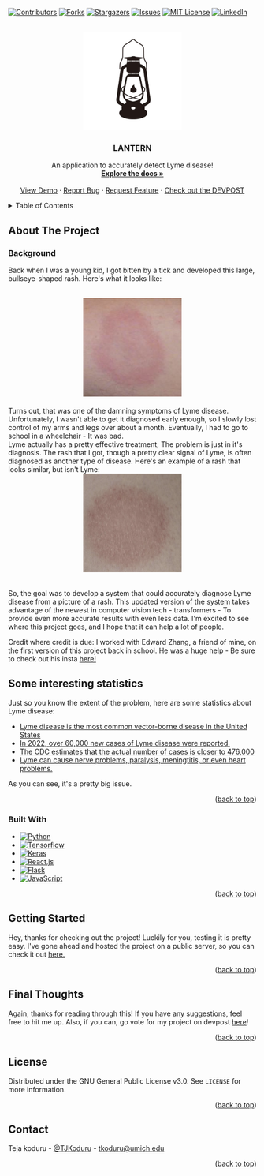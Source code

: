 <!-- Improved compatibility of back to top link: See: https://github.com/othneildrew/Best-README-Template/pull/73 -->
<a name="readme-top"></a>
<!--
*** Thanks for checking out the Best-README-Template. If you have a suggestion
*** that would make this better, please fork the repo and create a pull request
*** or simply open an issue with the tag "enhancement".
*** Don't forget to give the project a star!
*** Thanks again! Now go create something AMAZING! :D
-->



<!-- PROJECT SHIELDS -->
<!--
*** I'm using markdown "reference style" links for readability.
*** Reference links are enclosed in brackets [ ] instead of parentheses ( ).
*** See the bottom of this document for the declaration of the reference variables
*** for contributors-url, forks-url, etc. This is an optional, concise syntax you may use.
*** https://www.markdownguide.org/basic-syntax/#reference-style-links
-->
[![Contributors][contributors-shield]][contributors-url]
[![Forks][forks-shield]][forks-url]
[![Stargazers][stars-shield]][stars-url]
[![Issues][issues-shield]][issues-url]
[![MIT License][license-shield]][license-url]
[![LinkedIn][linkedin-shield]][linkedin-url]



<!-- PROJECT LOGO -->
<br />
<div align="center">
  <a href="https://github.com/TSKoduru/LANTERN">
    <img src="assets/logo.png" alt="Logo" width="200" height="200">
  </a>

<h3 align="center">LANTERN</h3>

  <p align="center">
    An application to accurately detect Lyme disease!
    <br />
    <a href="https://github.com/TSKoduru/LANTERN"><strong>Explore the docs »</strong></a>
    <br />
    <br />
    <a href="https://github.com/TSKoduru/LANTERN">View Demo</a>
    ·
    <a href="https://github.com/TSKoduru/LANTERN/issues">Report Bug</a>
    ·
    <a href="https://github.com/TSKoduru/LANTERN/issues">Request Feature</a>
    ·
    <a href="">Check out the DEVPOST</a>
  </p>
</div>



<!-- TABLE OF CONTENTS -->
<details>
  <summary>Table of Contents</summary>
  <ol>
    <li>
      <a href="#about-the-project">About The Project</a>
      <ul>
        <li><a href="#background">Background</a></li>
        <li><a href="#some-interesting-statistics">Some interesting statistics</a></li>
      <ul>
        <li><a href="#built-with">Built With</a></li>
      </ul>
    </li>
    <li>
      <a href="#getting-started">Getting Started</a>
    </li>
    <li>
      <a href="#final-thoughts">Final Thoughts</a>
    </li>
    <li><a href="#license">License</a></li>
    <li><a href="#contact">Contact</a></li>
  </ol>
</details>



<!-- ABOUT THE PROJECT -->
## About The Project

### Background

Back when I was a young kid, I got bitten by a tick and developed this large, bullseye-shaped rash. Here's what it looks like:

<br/>
<div align = "center">
  <img src="assets/EM.png" alt="EM" width="200" height="200" border-radius="50%">
</div>
<br/>
Turns out, that was one of the damning symptoms of Lyme disease. Unfortunately, I wasn't able to get it diagnosed early enough, so I slowly lost control of my arms and legs over about a month. Eventually, I had to go to school in a wheelchair - It was bad.

</br>
Lyme actually has a pretty effective treatment; The problem is just in it's diagnosis. The rash that I got, though a pretty clear signal of Lyme, is often diagnosed as another type of disease. Here's an example of a rash that looks similar, but isn't Lyme:

<br/>
<div align = "center">
  <img src="assets/non-EM.png" alt="EM" width="200" height="200" border-radius="50%">
</div>
<br/>

So, the goal was to develop a system that could accurately diagnose Lyme disease from a picture of a rash. This updated version of the system takes advantage of the newest in computer vision tech - transformers - To provide even more accurate results with even less data. I'm excited to see where this project goes, and I hope that it can help a lot of people.

Credit where credit is due: I worked with Edward Zhang, a friend of mine, on the first version of this project back in school. He was a huge help - Be sure to check out his insta [here!](https://www.instagram.com/edward_z99/)

## Some interesting statistics

Just so you know the extent of the problem, here are some statistics about Lyme disease:

* [Lyme disease is the most common vector-borne disease in the United States](https://health.ucdavis.edu/conditions/infectious-diseases/vector-borne-diseases)
* [In 2022, over 60,000 new cases of Lyme disease were reported.](https://www.cdc.gov/lyme/data-research/facts-stats/index.html#:~:text=Key%20points,not%20actually%20have%20Lyme%20disease.)
* [The CDC estimates that the actual number of cases is closer to 476,000](https://www.cdc.gov/lyme/data-research/facts-stats/index.html#:~:text=Key%20points,not%20actually%20have%20Lyme%20disease.)
* [Lyme can cause nerve problems, paralysis, meningtitis, or even heart problems.](https://www.pennmedicine.org/for-patients-and-visitors/patient-information/conditions-treated-a-to-z/lyme-disease#:~:text=Numbness%20or%20pain%20in%20the,can%20cause%20lightheadedness%20or%20fainting.)

As you can see, it's a pretty big issue.


<p align="right">(<a href="#readme-top">back to top</a>)</p>

### Built With

* [![Python](https://img.shields.io/badge/Python-3776AB?style=for-the-badge&logo=python&logoColor=white)](https://www.python.org/)
* [![Tensorflow](https://img.shields.io/badge/Tensorflow-FF6F00?style=for-the-badge&logo=tensorflow&logoColor=white)](https://www.tensorflow.org/)
* [![Keras](https://img.shields.io/badge/Keras-D00000?style=for-the-badge&logo=Keras&logoColor=white)](https://keras.io/)
* [![React.js](https://img.shields.io/badge/React-20232A?style=for-the-badge&logo=react&logoColor=61DAFB)](https://reactjs.org/)
* [![Flask](https://img.shields.io/badge/Flask-000000?style=for-the-badge&logo=flask&logoColor=white)](https://flask.palletsprojects.com/en/2.0.x/)
* [![JavaScript](https://img.shields.io/badge/JavaScript-F7DF1E?style=for-the-badge&logo=javascript&logoColor=black)](https://www.javascript.com/)


<p align="right">(<a href="#readme-top">back to top</a>)</p>



<!-- GETTING STARTED -->
## Getting Started

Hey, thanks for checking out the project! Luckily for you, testing it is pretty easy. I've gone ahead and hosted the project on a public server, so you can check it out [here.]()

<p align="right">(<a href="#readme-top">back to top</a>)</p>

## Final Thoughts

Again, thanks for reading through this! If you have any suggestions, feel free to hit me up. Also, if you can, go vote for my project on devpost [here](https://devpost.com/software/lantern-lyme-disease-diagnosis)!

<p align="right">(<a href="#readme-top">back to top</a>)</p>


<!-- LICENSE -->
## License

Distributed under the GNU General Public License v3.0. See `LICENSE` for more information.

<p align="right">(<a href="#readme-top">back to top</a>)</p>


<!-- CONTACT -->
## Contact

Teja koduru - [@TJKoduru](https://twitter.com/TJKoduru) - tkoduru@umich.edu

<p align="right">(<a href="#readme-top">back to top</a>)</p>


<!-- MARKDOWN LINKS & IMAGES -->
<!-- https://www.markdownguide.org/basic-syntax/#reference-style-links -->
[contributors-shield]: https://img.shields.io/github/contributors/TSKoduru/LANTERN.svg?style=for-the-badge
[contributors-url]: https://github.com/TSKoduru/LANTERN/graphs/contributors
[forks-shield]: https://img.shields.io/github/forks/TSKoduru/LANTERN.svg?style=for-the-badge
[forks-url]: https://github.com/TSKoduru/LANTERN/network/members
[stars-shield]: https://img.shields.io/github/stars/TSKoduru/LANTERN.svg?style=for-the-badge
[stars-url]: https://github.com/TSKoduru/LANTERN/stargazers
[issues-shield]: https://img.shields.io/github/issues/TSKoduru/LANTERN.svg?style=for-the-badge
[issues-url]: https://github.com/TSKoduru/LANTERN/issues
[license-shield]: https://img.shields.io/github/license/TSKoduru/LANTERN.svg?style=for-the-badge
[license-url]: https://github.com/TSKoduru/LANTERN/blob/master/LICENSE
[linkedin-shield]: https://img.shields.io/badge/-LinkedIn-black.svg?style=for-the-badge&logo=linkedin&colorB=555
[linkedin-url]: https://linkedin.com/in/TSKoduru
[3D-View-Top]: assets/3D-View-Top.png
[Next.js]: https://img.shields.io/badge/next.js-000000?style=for-the-badge&logo=nextdotjs&logoColor=white
[Next-url]: https://nextjs.org/
[React.js]: https://img.shields.io/badge/React-20232A?style=for-the-badge&logo=react&logoColor=61DAFB
[React-url]: https://reactjs.org/
[Vue.js]: https://img.shields.io/badge/Vue.js-35495E?style=for-the-badge&logo=vuedotjs&logoColor=4FC08D
[Vue-url]: https://vuejs.org/
[Angular.io]: https://img.shields.io/badge/Angular-DD0031?style=for-the-badge&logo=angular&logoColor=white
[Angular-url]: https://angular.io/
[Svelte.dev]: https://img.shields.io/badge/Svelte-4A4A55?style=for-the-badge&logo=svelte&logoColor=FF3E00
[Svelte-url]: https://svelte.dev/
[Laravel.com]: https://img.shields.io/badge/Laravel-FF2D20?style=for-the-badge&logo=laravel&logoColor=white
[Laravel-url]: https://laravel.com
[Bootstrap.com]: https://img.shields.io/badge/Bootstrap-563D7C?style=for-the-badge&logo=bootstrap&logoColor=white
[Bootstrap-url]: https://getbootstrap.com
[JQuery.com]: https://img.shields.io/badge/jQuery-0769AD?style=for-the-badge&logo=jquery&logoColor=white
[JQuery-url]: https://jquery.com 
